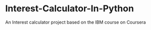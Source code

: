 # Interest-Calculator-In-Python

An Interest calculator project based on the IBM course on Coursera
